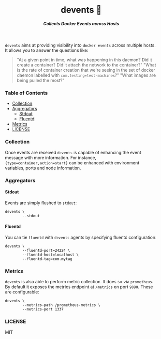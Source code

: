 <h1 align="center">devents 💫  </h1>

<h5 align="center">Collects Docker Events across Hosts</h5>

<br/>


`devents` aims at providing visibility into `docker events` across multiple hosts. It allows you to answer the questions like:

> "At a given point in time, what was happening in this daemon? Did it create a container? Did it attach the network to the container?"
> "What is the rate of container creation that we're seeing in the set of docker daemon labelled with `com.testing=test-machines`?"
> "What images are being pulled the most?"

###  Table of Contents
 
<!-- START doctoc generated TOC please keep comment here to allow auto update -->
<!-- DON'T EDIT THIS SECTION, INSTEAD RE-RUN doctoc TO UPDATE -->


- [Collection](#collection)
- [Aggregators](#aggregators)
  - [Stdout](#stdout)
  - [Fluentd](#fluentd)
- [Metrics](#metrics)
- [LICENSE](#license)

<!-- END doctoc generated TOC please keep comment here to allow auto update -->

### Collection

Once events are received `devents` is capable of enhancing the event message with more information. For instance, `{type=container,action=start}` can be enhanced with environment variables, ports and node information.


### Aggregators


#### Stdout

Events are simply flushed to `stdout`:

```
devents \
        --stdout
```


#### Fluentd

You can tie `fluentd` with `devents` agents by specifying fluentd configuration:

```
devents \
        --fluentd-port=24224 \
        --fluentd-host=localhost \
        --fluentd-tag=com.mytag
```


### Metrics

`devents` is also able to perform metric collection. It does so via `prometheus`. By default it exposes the metrics endpoint at `/metrics` on port `9090`. These are configurable:

```
devents \
        --metrics-path /prometheus-metrics \
        --metrics-port 1337
```


### LICENSE

MIT

